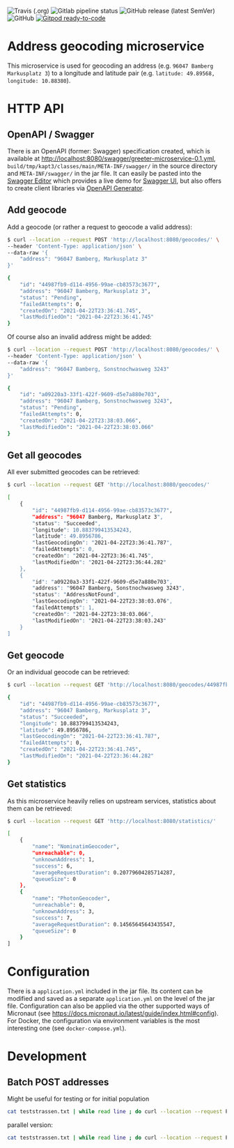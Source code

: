 <!--- some badges to display on the GitHub page -->

![Travis (.org)](https://img.shields.io/travis/debuglevel/address-geocoding?label=Travis%20build)
![Gitlab pipeline status](https://img.shields.io/gitlab/pipeline/debuglevel/address-geocoding?label=GitLab%20build)
![GitHub release (latest SemVer)](https://img.shields.io/github/v/release/debuglevel/address-geocoding?sort=semver)
![GitHub](https://img.shields.io/github/license/debuglevel/address-geocoding)
[![Gitpod ready-to-code](https://img.shields.io/badge/Gitpod-ready--to--code-blue?logo=gitpod)](https://gitpod.io/#https://github.com/debuglevel/address-geocoding)

# Address geocoding microservice

This microservice is used for geocoding an address (e.g. `96047 Bamberg Markusplatz 3`) to a longitude and latitude
pair (e.g. `latitude: 49.89568, longitude: 10.88380`).

# HTTP API

## OpenAPI / Swagger

There is an OpenAPI (former: Swagger) specification created, which is available
at <http://localhost:8080/swagger/greeter-microservice-0.1.yml>, `build/tmp/kapt3/classes/main/META-INF/swagger/` in the
source directory and `META-INF/swagger/` in the jar file. It can easily be pasted into
the [Swagger Editor](https://editor.swagger.io) which provides a live demo
for [Swagger UI](https://swagger.io/tools/swagger-ui/), but also offers to create client libraries
via [OpenAPI Generator](https://openapi-generator.tech).

## Add geocode

Add a geocode (or rather a request to geocode a valid address):

```bash
$ curl --location --request POST 'http://localhost:8080/geocodes/' \
--header 'Content-Type: application/json' \
--data-raw '{
    "address": "96047 Bamberg, Markusplatz 3"
}'

{
    "id": "44987fb9-d114-4956-99ae-cb83573c3677",
    "address": "96047 Bamberg, Markusplatz 3",
    "status": "Pending",
    "failedAttempts": 0,
    "createdOn": "2021-04-22T23:36:41.745",
    "lastModifiedOn": "2021-04-22T23:36:41.745"
}
```

Of course also an invalid address might be added:

```bash
$ curl --location --request POST 'http://localhost:8080/geocodes/' \
--header 'Content-Type: application/json' \
--data-raw '{
    "address": "96047 Bamberg, Sonstnochwasweg 3243"
}'

{
    "id": "a09220a3-33f1-422f-9609-d5e7a880e703",
    "address": "96047 Bamberg, Sonstnochwasweg 3243",
    "status": "Pending",
    "failedAttempts": 0,
    "createdOn": "2021-04-22T23:38:03.066",
    "lastModifiedOn": "2021-04-22T23:38:03.066"
}
```

## Get all geocodes

All ever submitted geocodes can be retrieved:

```bash
$ curl --location --request GET 'http://localhost:8080/geocodes/'

[
    {
        "id": "44987fb9-d114-4956-99ae-cb83573c3677",
        "address": "96047 Bamberg, Markusplatz 3",
        "status": "Succeeded",
        "longitude": 10.883799413534243,
        "latitude": 49.8956786,
        "lastGeocodingOn": "2021-04-22T23:36:41.787",
        "failedAttempts": 0,
        "createdOn": "2021-04-22T23:36:41.745",
        "lastModifiedOn": "2021-04-22T23:36:44.282"
    },
    {
        "id": "a09220a3-33f1-422f-9609-d5e7a880e703",
        "address": "96047 Bamberg, Sonstnochwasweg 3243",
        "status": "AddressNotFound",
        "lastGeocodingOn": "2021-04-22T23:38:03.076",
        "failedAttempts": 1,
        "createdOn": "2021-04-22T23:38:03.066",
        "lastModifiedOn": "2021-04-22T23:38:03.243"
    }
]
```

## Get geocode

Or an individual geocode can be retrieved:

```bash
$ curl --location --request GET 'http://localhost:8080/geocodes/44987fb9-d114-4956-99ae-cb83573c3677'

{
    "id": "44987fb9-d114-4956-99ae-cb83573c3677",
    "address": "96047 Bamberg, Markusplatz 3",
    "status": "Succeeded",
    "longitude": 10.883799413534243,
    "latitude": 49.8956786,
    "lastGeocodingOn": "2021-04-22T23:36:41.787",
    "failedAttempts": 0,
    "createdOn": "2021-04-22T23:36:41.745",
    "lastModifiedOn": "2021-04-22T23:36:44.282"
}
```

## Get statistics

As this microservice heavily relies on upstream services, statistics about them can be retrieved:

```bash
$ curl --location --request GET 'http://localhost:8080/statistics/'

[
    {
        "name": "NominatimGeocoder",
        "unreachable": 0,
        "unknownAddress": 1,
        "success": 6,
        "averageRequestDuration": 0.20779604285714287,
        "queueSize": 0
    },
    {
        "name": "PhotonGeocoder",
        "unreachable": 0,
        "unknownAddress": 3,
        "success": 7,
        "averageRequestDuration": 0.14565645643435547,
        "queueSize": 0
    }
]
```

# Configuration

There is a `application.yml` included in the jar file. Its content can be modified and saved as a
separate `application.yml` on the level of the jar file. Configuration can also be applied via the other supported ways
of Micronaut (see <https://docs.micronaut.io/latest/guide/index.html#config>). For Docker, the configuration via
environment variables is the most interesting one (see `docker-compose.yml`).

# Development

## Batch POST addresses

Might be useful for testing or for initial population

```bash
cat teststrassen.txt | while read line ; do curl --location --request POST 'http://localhost:8080/geocodes/' --header 'Content-Type: application/json' --data-raw "{ \"address\": \"$line\" }"; done
```

parallel version:

```bash
cat teststrassen.txt | while read line ; do curl --location --request POST 'http://localhost:8080/geocodes/' --header 'Content-Type: application/json' --data-raw "{ \"address\": \"$line\" }" & echo test; done
```